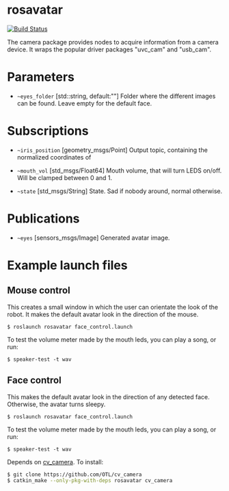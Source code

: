 # rosavatar

[![Build Status](https://travis-ci.org/arnaud-ramey/rosavatar.svg)](https://travis-ci.org/arnaud-ramey/rosavatar)

The camera package provides nodes to acquire information from a camera device.
  It wraps the popular driver packages "uvc_cam" and "usb_cam".

Parameters
==========

 * ```~eyes_folder```
  [std::string, default:""]
  Folder where the different images can be found.
  Leave empty for the default face.

Subscriptions
=============

 * ```~iris_position```
  [geometry_msgs/Point]
  Output topic, containing the normalized coordinates of

 * ```~mouth_vol```
  [std_msgs/Float64]
  Mouth volume, that will turn LEDS on/off.
  Will be clamped between 0 and 1.

 * ```~state```
  [std_msgs/String]
  State. Sad if nobody around, normal otherwise.

Publications
============

 * ```~eyes```
  [sensors_msgs/Image]
  Generated avatar image.

Example launch files
====================

Mouse control
-------------

This creates a small window in which the user can orientate the look of the robot.
It makes the default avatar look in the direction of the mouse.

`$ roslaunch rosavatar face_control.launch`

To test the volume meter made by the mouth leds, you can play a song, or run:

`$ speaker-test -t wav`

Face control
------------

This makes the default avatar look in the direction of any detected face.
Otherwise, the avatar turns sleepy.

`$ roslaunch rosavatar face_control.launch`

To test the volume meter made by the mouth leds, you can play a song, or run:

`$ speaker-test -t wav`


Depends on [cv_camera](http://wiki.ros.org/cv_camera).
To install:

```bash
$ git clone https://github.com/OTL/cv_camera
$ catkin_make --only-pkg-with-deps rosavatar cv_camera
```
